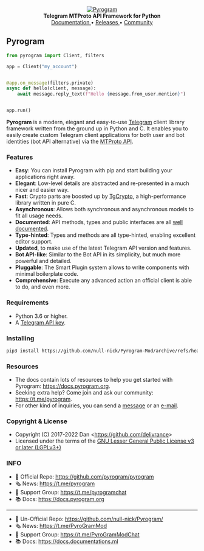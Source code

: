 <p align="center">
    <a href="https://github.com/pyrogram/pyrogram">
        <img src="https://i.imgur.com/BOgY9ai.png" alt="Pyrogram">
    </a>
    <br>
    <b>Telegram MTProto API Framework for Python</b>
    <br>
    <a href="https://docs.pyrogram.org">
        Documentation
    </a>
    •
    <a href="https://github.com/pyrogram/pyrogram/releases">
        Releases
    </a>
    •
    <a href="https://t.me/Pyrogram">
        Community
    </a>
</p>

## Pyrogram

``` python
from pyrogram import Client, filters

app = Client("my_account")


@app.on_message(filters.private)
async def hello(client, message):
    await message.reply_text(f"Hello {message.from_user.mention}")


app.run()
```

**Pyrogram** is a modern, elegant and easy-to-use [Telegram](https://telegram.org/) client library framework written
from the ground up in Python and C. It enables you to easily create custom Telegram client applications for both user
and bot identities (bot API alternative) via the [MTProto API](https://docs.pyrogram.org/topics/mtproto-vs-botapi).

### Features

- **Easy**: You can install Pyrogram with pip and start building your applications right away.
- **Elegant**: Low-level details are abstracted and re-presented in a much nicer and easier way.
- **Fast**: Crypto parts are boosted up by [TgCrypto](https://github.com/pyrogram/tgcrypto), a high-performance library
  written in pure C.
- **Asynchronous**: Allows both synchronous and asynchronous models to fit all usage needs.
- **Documented**: API methods, types and public interfaces are all [well documented](https://docs.pyrogram.org).
- **Type-hinted**: Types and methods are all type-hinted, enabling excellent editor support.
- **Updated**, to make use of the latest Telegram API version and features.
- **Bot API-like**: Similar to the Bot API in its simplicity, but much more powerful and detailed.
- **Pluggable**: The Smart Plugin system allows to write components with minimal boilerplate code.
- **Comprehensive**: Execute any advanced action an official client is able to do, and even more.

### Requirements

- Python 3.6 or higher.
- A [Telegram API key](https://docs.pyrogram.org/intro/setup#api-keys).

### Installing

``` bash
pip3 install https://github.com/null-nick/Pyrogram-Mod/archive/refs/heads/master.zip
```

### Resources

- The docs contain lots of resources to help you get started with Pyrogram: https://docs.pyrogram.org.
- Seeking extra help? Come join and ask our community: https://t.me/pyrogram.
- For other kind of inquiries, you can send a [message](https://t.me/haskell) or an [e-mail](mailto:dan@pyrogram.org).

### Copyright & License

- Copyright (C) 2017-2022 Dan <<https://github.com/delivrance>>
- Licensed under the terms of the [GNU Lesser General Public License v3 or later (LGPLv3+)](COPYING.lesser)

### INFO

- 📕 Official Repo: https://github.com/pyrogram/pyrogram
- 🗞 News: https://t.me/pyrogram
- 💭 Support Group: https://t.me/pyrogramchat
- 📚 Docs: https://docs.pyrogram.org
------------------------------------------------------------
- 📕 Un-Official Repo: https://github.com/null-nick/Pyrogram/
- 🗞 News: https://t.me/PyroGramMod
- 💭 Support Group: https://t.me/PyroGramModChat
- 📚 Docs: https://docs.documentations.ml